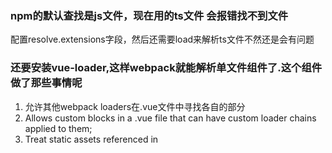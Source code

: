 ### npm的默认查找是js文件，现在用的ts文件 会报错找不到文件
配置resolve.extensions字段，然后还需要load来解析ts文件不然还是会有问题
### 还要安装vue-loader,这样webpack就能解析单文件组件了.这个组件做了那些事情呢
1. 允许其他webpack loaders在.vue文件中寻找各自的部分
2. Allows custom blocks in a .vue file that can have custom loader chains applied to them;
3. Treat static assets referenced in <style> and <template> as module dependencies and handle them with webpack loaders;
4. Simulate scoped CSS for each component;
5. State-preserving hot-reloading during development.
### 装完了vue-loader vue-template-compiler 提示You may need an additional loader to handle the result of these loaders.
所以呢还需要安装各处处理css js的loader
### 这中间踩了个大坑，已经爬出来了但还没太想明白
最开始的想法是用es6来写webpack配置文件，后来选用了一种方案就是直接把配置文件命名问webpack.config.xxx.js(eg:webpack.config.babel.js)，这样webpack-dev-server会自动选用合适的loader来编译配置文件再输出给node去执行。但是运行后报错，提示只能输出Plugin/Preset files are not allowed to export objects, only functions. 所以按照网上的提示把配置给升级到了babel7,结果有提示需要7的版本，但是我的是6的版本。可是我的babel配置明明是7啊。不过我查看我的配置版本确实是6.我也不知道这是为啥，然后我就不用webpack.config.babel.js，正常写一个webpack.config.js,运行起来就没有问题。
### 报错vue-warn-cannot-find-element
new htmlWebpackPlugin({inject: ''}) 配错了 配置成head改为body
### 入口文件ts格式的引入scss又报错无法识别了
我原本以为是因为ts的问题，其实是我还没处理图片字体图标的laoder问题
### vue单文件组件中使用ts
我把这个awesome-typescript-loader换成ts-loader 并追加配置
另一种css的解决方案：[css-modules](https://juejin.im/post/59c62f8e6fb9a00a51439ad5)
https://juejin.im/post/5a7803335188257a5d2b0fed

- [] script支持ts
- [] css-modules

1. 点击箭头需要把写的信息添加到列表里边
2. 需要研究下vuex相关的列一下
### 有个很奇怪的事情，就是@babel-polyfill时，useage:entry 但是入口文件处并没有引入，也没有报错

最小化可执行方案，先把整体框架大概搞出来再完善具体细节
配置快捷路径：resolve:{ alias: {'src', Path.resolve(__dirname, './src')}};
下一步改做的是从列表页到详情页面的时候数据的传递，
需要给数据新增ID，可以用mock进行uuid
1023，
进入详情页的时候，做一个loading转场
详情页的解构赋值没有用上，感觉赋值地方写的有些啰嗦
以及列表页面点勾，需要删除选项的逻辑
还需要弄如果在详情页进行编辑，再回退的时候需要怎么处理
以及需要找一个日期插件

